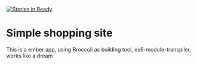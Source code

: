 [![Stories in Ready](https://badge.waffle.io/markson/shopping-site.png?label=ready&title=Ready)](https://waffle.io/markson/shopping-site)
# Simple shopping site

This is a ember app, using Broccoli as building tool, es6-module-transpiler, works like a dream


